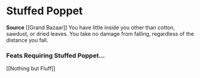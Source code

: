 ﻿---
id: '189'
name: Stuffed Poppet
rarity: Common
source: '[[DATABASE/source/Grand Bazaar|Grand Bazaar]]'
trait: null
type: Heritage

---
# Stuffed Poppet

**Source** [[Grand Bazaar]]
You have little inside you other than cotton, sawdust, or dried leaves. You take no damage from falling, regardless of the distance you fall.

### Feats Requiring Stuffed Poppet...

[[Nothing but Fluff]]